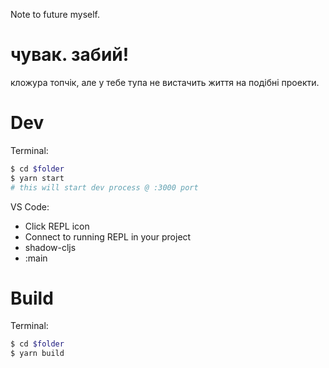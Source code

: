 Note to future myself.

# чувак. забий!

кложура топчік, але у тебе тупа не вистачить життя на подібні проекти.

# Dev

Terminal:
```sh
$ cd $folder
$ yarn start
# this will start dev process @ :3000 port
```

VS Code:
- Click REPL icon
- Connect to running REPL in your project
- shadow-cljs
- :main

# Build

Terminal:
```sh
$ cd $folder
$ yarn build
```
